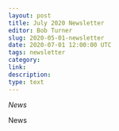 ```yaml
---
layout: post
title: July 2020 Newsletter
editor: Bob Turner
slug: 2020-05-01-newsletter
date: 2020-07-01 12:00:00 UTC
tags: newsletter
category:
link:
description:
type: text
---
```


*News*

News